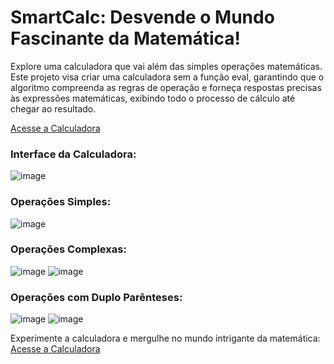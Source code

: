 # SmartCalc: Desvende o Mundo Fascinante da Matemática!

Explore uma calculadora que vai além das simples operações matemáticas. Este projeto visa criar uma calculadora sem a função eval, garantindo que o algoritmo compreenda as regras de operação e forneça respostas precisas às expressões matemáticas, exibindo todo o processo de cálculo até chegar ao resultado.

[Acesse a Calculadora](https://ghustavo516.github.io/Calculator/)

### Interface da Calculadora:
![image](https://github.com/Ghustavo516/Calculator/assets/41215700/02b68a29-aef4-4741-a149-4825a488e97a)

### Operações Simples:
![image](https://github.com/Ghustavo516/Calculator/assets/41215700/48dcbd9f-e580-40d7-a24a-e5cf4530efe7)

### Operações Complexas:
![image](https://github.com/Ghustavo516/Calculator/assets/41215700/3fb46f6e-bf8e-4154-a41c-36483fd043a4)
![image](https://github.com/Ghustavo516/Calculator/assets/41215700/6f7a2e67-1417-4977-90c7-c7a5f2b9650c)

### Operações com Duplo Parênteses:
![image](https://github.com/Ghustavo516/Calculator/assets/41215700/e298b63a-e94b-409f-9dd7-98fde690f699)
![image](https://github.com/Ghustavo516/Calculator/assets/41215700/49ba228c-5a63-4adc-bad1-ae0382b35e9f)

Experimente a calculadora e mergulhe no mundo intrigante da matemática: [Acesse a Calculadora](https://ghustavo516.github.io/Calculator/)
